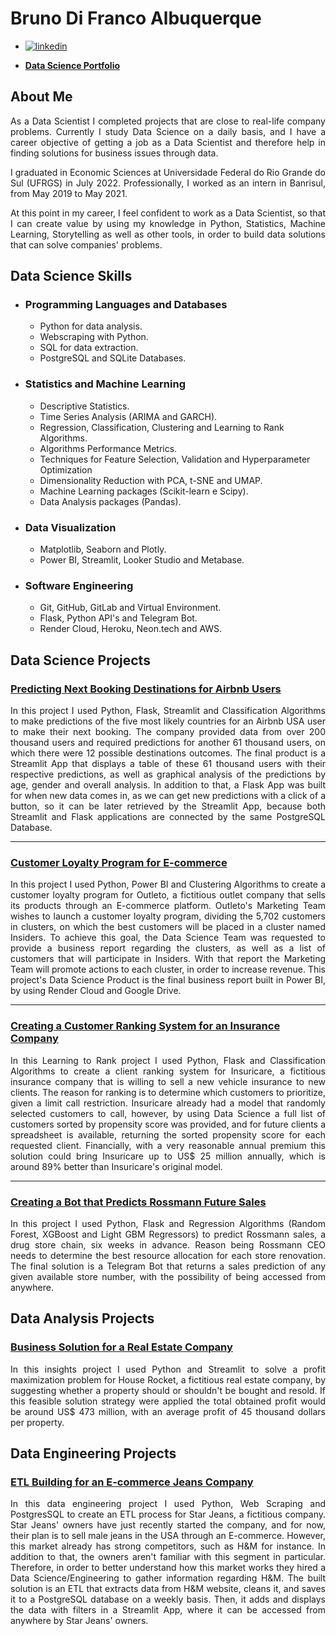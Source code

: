 # Bruno Di Franco Albuquerque

- [![linkedin](https://img.shields.io/badge/linkedin-0A66C2?style=for-the-badge&logo=linkedin&logoColor=white)](https://www.linkedin.com/in/BrunoDiFrancoAlbuquerque/)

- [**Data Science Portfolio**](https://brunodifranco.github.io/data-science-portfolio/)

## About Me
<p align="justify"> As a Data Scientist I completed projects that are close to real-life company problems. Currently I study Data Science on a daily basis, and I have a career objective of getting a job as a Data Scientist and therefore help in finding solutions for business issues through data. </p>

<p align="justify"> I graduated in Economic Sciences at Universidade Federal do Rio Grande do Sul (UFRGS) in July 2022. Professionally, I worked as an intern in Banrisul, from May 2019 to May 2021. </p>

<p align="justify"> At this point in my career, I feel confident to work as a Data Scientist, so that I can create value by using my knowledge in Python, Statistics, Machine Learning, Storytelling as well as other tools, in order to build data solutions that can solve companies' problems. </p>

## Data Science Skills

 - ### Programming Languages and Databases
    - Python for data analysis.
    - Webscraping with Python.
    - SQL for data extraction.
    - PostgreSQL and SQLite Databases.
  
 - ### Statistics and Machine Learning
    - Descriptive Statistics.
    - Time Series Analysis (ARIMA and GARCH).
    - Regression, Classification, Clustering and Learning to Rank Algorithms.
    - Algorithms Performance Metrics.
    - Techniques for Feature Selection, Validation and Hyperparameter Optimization
    - Dimensionality Reduction with PCA, t-SNE and UMAP.
    - Machine Learning packages (Scikit-learn e Scipy).
    - Data Analysis packages (Pandas).

 - ### Data Visualization
    - Matplotlib, Seaborn and Plotly.
    - Power BI, Streamlit, Looker Studio and Metabase.
    
 - ### Software Engineering
    - Git, GitHub, GitLab and Virtual Environment.
    - Flask, Python API's and Telegram Bot.
    - Render Cloud, Heroku, Neon.tech and AWS.

## Data Science Projects
### [**Predicting Next Booking Destinations for Airbnb Users**](https://github.com/brunodifranco/project-airbnb-classification)
<p align="justify"> In this project I used Python, Flask, Streamlit and Classification Algorithms to make predictions of the five most likely countries for an Airbnb USA user to make their next booking. The company provided data from over 200 thousand users and required predictions for another 61 thousand users, on which there were 12 possible destinations outcomes. The final product is a Streamlit App that displays a table of these 61 thousand users with their respective predictions, as well as graphical analysis of the predictions by age, gender and overall analysis. In addition to that, a Flask App was built for when new data comes in, as we can get new predictions with a click of a button, so it can be later retrieved by the Streamlit App, because both Streamlit and Flask applications are connected by the same PostgreSQL Database. </p>

---
### [**Customer Loyalty Program for E-commerce**](https://github.com/brunodifranco/project-outleto-clustering)
<p align="justify"> In this project I used Python, Power BI and Clustering Algorithms to create a customer loyalty program for Outleto, a fictitious outlet company that sells its products through an E-commerce platform. Outleto's Marketing Team wishes to launch a customer loyalty program, dividing the 5,702 customers in clusters, on which the best customers will be placed in a cluster named Insiders. To achieve this goal, the Data Science Team was requested to provide a business report regarding the clusters, as well as a list of customers that will participate in Insiders. With that report the Marketing Team will promote actions to each cluster, in order to increase revenue. This project's Data Science Product is the final business report built in Power BI, by using Render Cloud and Google Drive. </p>

---
### [**Creating a Customer Ranking System for an Insurance Company**](https://github.com/brunodifranco/project-insuricare-ranking)
<p align="justify"> In this Learning to Rank project I used Python, Flask and Classification Algorithms to create a client ranking system for Insuricare, a fictitious insurance company that is willing to sell a new vehicle insurance to new clients. The reason for ranking is to determine which customers to prioritize, given a limit call restriction. Insuricare already had a model that randomly selected customers to call, however, by using Data Science a full list of customers sorted by propensity score was provided, and for future clients a spreadsheet is available, returning the sorted propensity score for each requested client. Financially, with a very reasonable annual premium this solution could bring Insuricare up to US$ 25 million annually, which is around 89% better than Insuricare's original model. </p>

---
### [**Creating a Bot that Predicts Rossmann Future Sales**](https://github.com/brunodifranco/project-rossmann-sales)
<p align="justify"> In this project I used Python, Flask and Regression Algorithms (Random Forest, XGBoost and Light GBM Regressors) to predict Rossmann sales, a drug store chain, six weeks in advance. Reason being Rossmann CEO needs to determine the best resource allocation for each store renovation. The final solution is a Telegram Bot that returns a sales prediction of any given available store number, with the possibility of being accessed from anywhere. </p>

## Data Analysis Projects
### [**Business Solution for a Real Estate Company**](https://github.com/brunodifranco/project-house-rocket-insights)
<p align="justify"> In this insights project I used Python and Streamlit to solve a profit maximization problem for House Rocket, a fictitious real estate company, by suggesting whether a property should or shouldn't be bought and resold. If this feasible solution strategy were applied the total obtained profit would be around US$ 473 million, with an average profit of 45 thousand dollars per property. </p>

## Data Engineering Projects
### [**ETL Building for an E-commerce Jeans Company**](https://github.com/brunodifranco/project-star-jeans-data-engineering)
<p align="justify"> In this data engineering project I used Python, Web Scraping and PostgresSQL to create an ETL process for Star Jeans, a fictitious company. Star Jeans' owners have just recently started the company, and for now, their plan is to sell male jeans in the USA through an E-commerce. However, this market already has strong competitors, such as H&M for instance. In addition to that, the owners aren't familiar with this segment in particular. Therefore, in order to better understand how this market works they hired a Data Science/Engineering to gather information regarding H&M. The built solution is an ETL that extracts data from H&M website, cleans it, and saves it to a PostgreSQL database on a weekly basis. Then, it adds and displays the data with filters in a Streamlit App, where it can be accessed from anywhere by Star Jeans' owners. </p>
